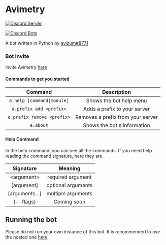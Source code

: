# Avimetry

[![Discord Server](https://discord.com/api/guilds/814206001451761664/embed.png)](https://discord.gg/KaqqPhfwS4)

[![Discord Bots](https://top.gg/api/widget/756257170521063444.svg)](https://top.gg/bot/756257170521063444)


A bot written in Python by [avizum#8771](https://discord.com/users/750135653638865017)

### Bot Invite
Invite Avimetry [here](https://discord.com/oauth2/authorize?client_id=756257170521063444&scope=bot&permissions=2147483647)


#### Commands to get you started
|           Command          |            Description            |
|:--------------------------:|:---------------------------------:|
| `a.help [command\|module]` |      Shows the bot help menu      |
|   `a.prefix add <prefix>`  |    Adds a prefix to your server   |
| `a.prefix remove <prefix>` | Removes a prefix from your server |
|          `a.about`         |    Shows the bot's information    |


#### Help Command
In the help command, you can see all the commands. If you need help reading the command signature, here they are.

|    Signature   |       Meaning      |
|:--------------:|:------------------:|
|  \<argument\>  |  required argument |
|   [argument]   | optional arguments |
| [arguments...] | multiple arguments |
| {--flags}      | Coming soon        |

## Running the bot
Please do not run your own instance of this bot. It is recommended to use the hosted one [here](https://discord.com/oauth2/authorize?client_id=756257170521063444&scope=bot&permissions=2147483647)
